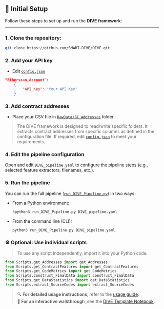 ## 🔧 Initial Setup

Follow these steps to set up and run the **DIVE framework**:

---

### 1. **Clone the repository:**
```bash
git clone https://github.com/SMART-DIVE/DIVE.git
```

### 2. **Add your API key**
* Edit [`config.json`](https://github.com/SMART-DIVE/DIVE/blob/main/config.json)
```json
"Etherscan_Account": 
    {
        "API_Key": "Your API Key"
    }
```

### 3. **Add contract addresses**
* Place your CSV file in [`RawData/SC_Addresses`](https://github.com/SMART-DIVE/DIVE/tree/main/RawData/SC_Addresses) folder.

> The DIVE framework is designed to read/write specific folders. It extracts contract addresses from specific columns as defined in the configuration file. If required, edit [`config.json`](https://github.com/SMART-DIVE/DIVE/blob/main/config.json) to meet your requirements.

### 4. **Edit the pipeline configuration**
Open and edit [`DIVE_pipeline.yaml`](https://github.com/SMART-DIVE/DIVE/blob/main/DIVE_pipeline.yaml) to configure the pipeline steps (e.g., selected feature extractors, filenames, etc.).

### 5. **Run the pipeline**
You can run the full pipeline ([`run_DIVE_Pipeline.py`](https://github.com/SMART-DIVE/DIVE/blob/main/run_DIVE_Pipeline.py)) in two ways:
- From a Python environment:
  ```Python
  !python3 run_DIVE_Pipeline.py DIVE_pipeline.yaml
  ```
- From the command line (CLI):
  ```bash
  python3 run_DIVE_Pipeline.py DIVE_pipeline.yaml
  ```
### ⚙️ **Optional: Use individual scripts**
> To use any script independently, import it into your Python code.
```python
from Scripts.get_Addresses import get_Addresses
from Scripts.get_ContractFeatures import get_ContractFeatures
from Scripts.get_CodeMetrics import get_CodeMetrics
from Scripts.construct_FinalData import construct_FinalData
from Scripts.get_DataStatistics import get_DataStatistics
from Scripts.extract_SourceCodes import extract_SourceCodes
```
> 🔍 **For detailed usage instructions**, refer to the [usage guide](https://github.com/SMART-DIVE/DIVE/blob/main/Docs/usage.md).  
> 📓 **For an interactive walkthrough**, see the [DIVE Template Notebook](https://github.com/SMART-DIVE/DIVE/blob/main/DIVE.ipynb).

